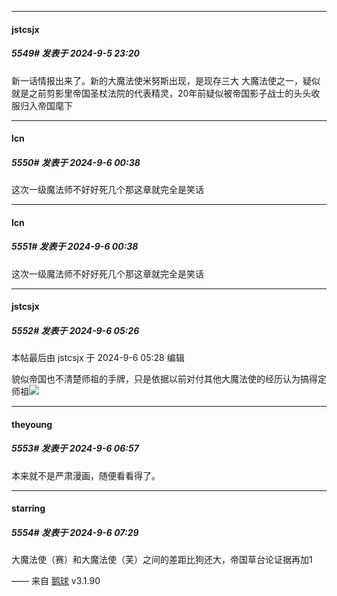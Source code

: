 ﻿
*****

####  jstcsjx  
##### 5549#       发表于 2024-9-5 23:20

新一话情报出来了。新的大魔法使米努斯出现，是现存三大 大魔法使之一，疑似就是之前剪影里帝国圣杖法院的代表精灵，20年前疑似被帝国影子战士的头头收服归入帝国麾下


*****

####  lcn  
##### 5550#       发表于 2024-9-6 00:38

这次一级魔法师不好好死几个那这章就完全是笑话


*****

####  lcn  
##### 5551#       发表于 2024-9-6 00:38

这次一级魔法师不好好死几个那这章就完全是笑话

*****

####  jstcsjx  
##### 5552#       发表于 2024-9-6 05:26

 本帖最后由 jstcsjx 于 2024-9-6 05:28 编辑 

貌似帝国也不清楚师祖的手牌，只是依据以前对付其他大魔法使的经历认为搞得定师祖<img src="https://static.saraba1st.com/image/smiley/face2017/067.png" referrerpolicy="no-referrer"> 


*****

####  theyoung  
##### 5553#       发表于 2024-9-6 06:57

本来就不是严肃漫画，随便看看得了。

*****

####  starring  
##### 5554#       发表于 2024-9-6 07:29

大魔法使（赛）和大魔法使（芙）之间的差距比狗还大，帝国草台论证据再加1

—— 来自 [鹅球](https://www.pgyer.com/GcUxKd4w) v3.1.90

